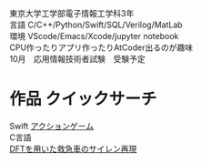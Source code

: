 東京大学工学部電子情報工学科3年  
言語 C/C++/Python/Swift/SQL/Verilog/MatLab  
環境 VScode/Emacs/Xcode/jupyter notebook  
CPU作ったりアプリ作ったりAtCoder出るのが趣味  
10月　応用情報技術者試験　受験予定

# 作品 クイックサーチ
Swift
[アクションゲーム](https://github.com/haruponponpopon/BalloonPanicNew)  
C言語  
[DFTを用いた救急車のサイレン再現](https://github.com/haruponponpopon/3S-experiment/tree/doppler)  

